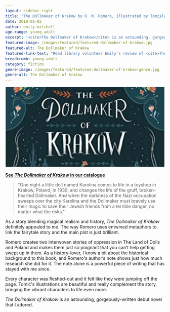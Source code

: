 ```yaml
---
layout: sidebar-right
title: "The Dollmaker of Krakow by R. M. Romero, illustrated by Tomislav Tomić"
date: 2018-01-02
author: emily-mitchell
age-range: young-adult
excerpt: '<cite>The Dollmaker of Krakow</cite> is an astounding, gorgeously-written debut novel.'
featured-image: /images/featured/featured-dollmaker-of-krakow.jpg
featured-alt: The Dollmaker of Krakow
featured-link-text: "Read library volunteer Emily's review of <cite>The Dollmaker of Krakow</cite>, by R. M. Romero."
breadcrumb: young-adult
category: fiction
genre-image: /images/featured/featured-dollmaker-of-krakow-genre.jpg
genre-alt: The Dollmaker of Krakow
---
```


![The Dollmaker of Krakow](/images/featured/featured-dollmaker-of-krakow.jpg)

**[See <cite>The Dollmaker of Krakow</cite> in our catalogue](https://suffolk.spydus.co.uk/cgi-bin/spydus.exe/ENQ/OPAC/BIBENQ?BRN=2260340)**

> "One night a little doll named Karolina comes to life in a toyshop in Krakow, Poland, in 1939, and changes the life of the gruff, broken-hearted Dollmaker. And when the darkness of the Nazi occupation sweeps over the city Karolina and the Dollmaker must bravely use their magic to save their Jewish friends from a terrible danger, no matter what the risks."

As a story blending magical realism and history, <cite>The Dollmaker of Krakow</cite> definitely appealed to me. The way Romero uses entwined metaphors to link the fairytale story and the main plot is just brilliant.

Romero creates two interwoven stories of oppression in The Land of Dolls and Poland and makes them just so poignant that you can’t help getting swept up in them. As a history-lover, I know a bit about the historical background to this book, and Romero's author’s note shows just how much research she did for it. The note alone is a powerful piece of writing that has stayed with me since.

Every character was fleshed-out and it felt like they were jumping off the page. Tomić's illustrations are beautiful and really complement the story, bringing the vibrant characters to life even more.

<cite>The Dollmaker of Krakow</cite> is an astounding, gorgeously-written debut novel that I adored.
